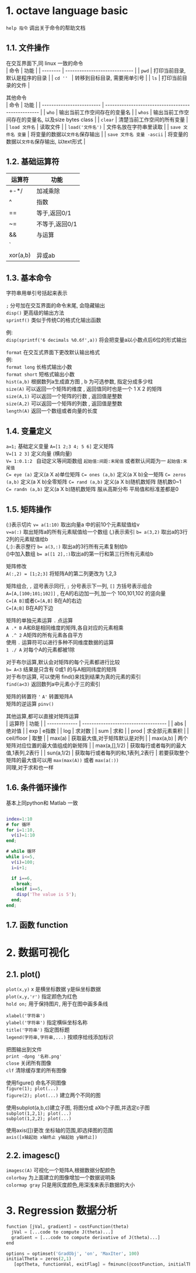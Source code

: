 # 1. octave language basic

`help 指令` 调出关于命令的帮助文档  


## 1.1. 文件操作  

在交互界面下,同 linux 一致的命令  
| 命令     | 功能                          |
| -------- | ----------------------------- |
| `pwd`    | 打印当前目录,默认是程序的目录 |
| `cd '' ` | 转移到目标目录, 需要用单引号  |
| `ls`     | 打印当前目录的文件            |

其他命令  
| 命令                      | 功能                                               |
| ------------------------- | -------------------------------------------------- |
| `who`                     | 输出当前工作空间存在的变量名                       |
| `whos`                    | 输出当前工作空间存在的变量名, 以及size bytes class |
| `clear`                   | 清楚当前工作空间的所有变量                         |
| `load 文件名`             | 读取文件                                           |
| `load('文件名')`          | 文件名放在字符串里读取                             |
| `save 文件名 变量`        | 将变量的数据以`文件名`保存输出                     |
| `save 文件名 变量 -ascii` | 将变量的数据以`文件名`保存输出, 以text形式         |

## 1.2. 基础运算符

| 运算符   | 功能           |
| -------- | -------------- |
| +-*/     | 加减乘除       |
| ^        | 指数           |
| ==       | 等于,返回0/1   |
| ~=       | 不等于,返回0/1 |
| &&       | 与运算         |
| `||`     | 或运算         |
| xor(a,b) | 异或ab         |

## 1.3. 基本命令

字符串用单引号括起来表示  

`;` 分号加在交互界面的命令末尾, 会隐藏输出  
`disp()`  更高级的输出方法  
`sprintf()` 类似于传统C的格式化输出函数  

例:  
`disp(sprintf('6 decimals %0.6f',a))`   将会把变量a以小数点后6位的形式输出  

`format`  在交互式界面下更改默认输出格式  
例:  
`format long`  长格式输出小数  
`format short` 短格式输出小数  
`hist(a,b)`  根据数列a生成直方图 , b 为可选参数, 指定分成多少柱  
`size(A)`  可以返回一个矩阵的维度 , 返回值同时也是一个 1 X 2 的矩阵  
`size(A,1)`  可以返回一个矩阵的行数 , 返回值是整数  
`size(A,2)`  可以返回一个矩阵的列数 , 返回值是整数  
`length(A)`  返回一个数组或者向量的长度  

## 1.4. 变量定义

`a=1;`  基础定义变量
`A=[1 2;3 4; 5 6]` 定义矩阵  
`V=[1 2 3]` 定义向量 (横向量)  
`V= 1:0.1:2 ` 自动定义等间距数组  `起始值:间距:末尾值`  或者默认间距为一 `起始值:末尾值`  
`C= eye (a)` 定义(a X a)单位矩阵 
`C= ones (a,b)` 定义(a X b)全一矩阵 
`C= zeros (a,b)` 定义(a X b)全零矩阵 
`C= rand (a,b)` 定义(a X b)随机数矩阵 随机数0~1   
`C= randn (a,b)` 定义(a X b)随机数矩阵  服从高斯分布 平局值和标准差都是0    

## 1.5. 矩阵操作  

(:)表示切片     `v= a(1:10)`  取出向量a 中的前10个元素赋值给v  
                `v=a(:)`     取出矩阵a的所有元素赋值给一个数组
(,)表示索引     `b= a(3,2)`   取出a的3行2列的元素赋值给b  
(,:)`:`表示整行 `b= a(3,:)`   取出a的3行所有元素复制给b  
()中加入数组    `b= a([1 2],:)`取出a的第一行和第三行所有元素给b  


矩阵修改  
`A(:,2) = [1;2;3]` 将矩阵A的第二列更改为 1,2,3  

矩阵组合, `,` 逗号表示同行, `;` 分号表示下一列, `[]` 方括号表示组合  
`A=[A,[100;101;102]]` , 在A的右边加一列,加一个 100,101,102 的竖向量  
`C=[A B]`或者`C=[A,B]`  B在A的右边  
`C=[A;B]`               B在A的下边    

矩阵的单独元素运算 `.`  点运算  
`A .* B`  A和B是相同维度的矩阵,各自对应的元素相乘  
`A .^ 2`  A矩阵的所有元素各自平方  
使用 `.` 运算符可以进行多种不同维度数据的运算  
`1 ./ A` 对每个A的元素都被1除   

对于布尔运算,默认会对矩阵的每个元素都进行比较  
`b= A<3`  结果是只含有 0或1 的与A相同纬度的矩阵  
对于布尔运算, 可以使用 find()来找到结果为真的元素的索引  
`find(a<3)`  返回数列a中元素小于三的索引  

矩阵的转置符 `'`  `A'` 转置矩阵A  
矩阵的逆运算 `pinv()`  


其他运算,都可以直接对矩阵运算  
| 运算符        | 功能                                 |
| ------------- | ------------------------------------ |
| abs           | 绝对值                               |
| exp           | e指数                                |
| log           | 求对数                               |
| sum           | 求和                                 |
| prod          | 求全部元素乘积                       |
| ceil/floor    | 取整                                 |
| max(a)        | 获取最大值,对于矩阵默认是对列        |
| max(a,b)      | 两个矩阵对应位置的最大值组成的新矩阵 |
| max(a,[],1/2) | 获取每行或者每列的最大值,1表列,2表行 |
| sun(a,1/2)    | 获取每行或者每列的和,1表列,2表行     |
若要获取整个矩阵的最大值可以用 `max(max(A))` 或者 `max(a(:))`  
同理,对于求和也一样  

## 1.6. 条件循环操作  

基本上同python和 Matlab 一致 
```m

index=1:10
# for 循环
for i=1:10,
  v(i)=1:10
end;

# while 循环
while i<=5,
  v(i)=100;
  i=i+1;

  if i==6,
    break;
  elseif i==5,
    disp('The value is 5');
  end;
end;
```

## 1.7. 函数 function



# 2. 数据可视化  

## 2.1. plot()

`plot(x,y)`  x 是横坐标数据 y是纵坐标数据  
`plot(x,y,'r')`  指定颜色为红色    
`hold on;`  用于保持图片, 用于在图中画多条线  

`xlabel('字符串')`  
`ylabel('字符串')`  指定横纵坐标名称  
`title('字符串')`  指定图标题  
`legend(字符串,字符串,...)`  按顺序给线添加标识  

把图输出到文件  
`print -dpng '名称.png'`   
`close`  关闭所有图像  
`clf`  清除缓存里的所有图像  

使用figure() 命名不同图像  
`figure(1); plot(...)`    
`figure(2); plot(...)`  建立两个不同的图  

使用subplot(a,b,c)建立子图, 将图分成 aXb个子图,并选定c子图  
`subplot(1,2,1); plot(...)`    
`subplot(1,2,2); plot(...)`    

使用axis([])更改 坐标轴的范围,即选择图的范围  
`axis([x轴起始 x轴终止 y轴起始 y轴终止])`    


## 2.2. imagesc()

`imagesc(A)`  可视化一个矩阵A,根据数据分配颜色  
`colorbay`  为上面建立的图像增加一个数据说明条  
`colormap gray` 只是用灰度颜色,用深浅来表示数据的大小  


# 3. Regression 数据分析
```python
function [jVal, gradient] = costFunction(theta)
  jVal = [...code to compute J(theta)...]
  gradient = [...code to compute derivative of J(theta)...]
end

options = optimset('GradObj', 'on', 'MaxIter', 100)
initialTheta = zeros(2,1)
   [optTheta, functionVal, exitFlag] = fminunc(@costFunction, initialTheta, options)

```